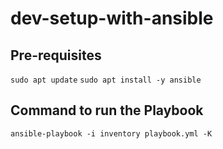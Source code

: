 # dev-setup-with-ansible

## Pre-requisites
`sudo apt update`
`sudo apt install -y ansible`


## Command to run the Playbook
`ansible-playbook -i inventory playbook.yml -K`